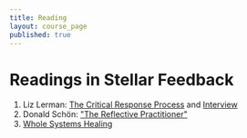 ```yaml
---
title: Reading
layout: course_page
published: true
---
```


# Readings in Stellar Feedback

1. Liz Lerman: [The Critical Response Process](https://lizlerman.com/critical-response-process/) and [Interview](https://github.com/p2pu/writing-for-change-2022/blob/gh-pages/essays/LizLermanInterview.pdf)
2. Donald Schön: ["The Reflective Practitioner"](http://infed.org/mobi/donald-schon-learning-reflection-change/)
3. [Whole Systems Healing](https://github.com/p2pu/writing-for-change-2022/blob/gh-pages/essays/whole%20systems%20thinking.pdf)






